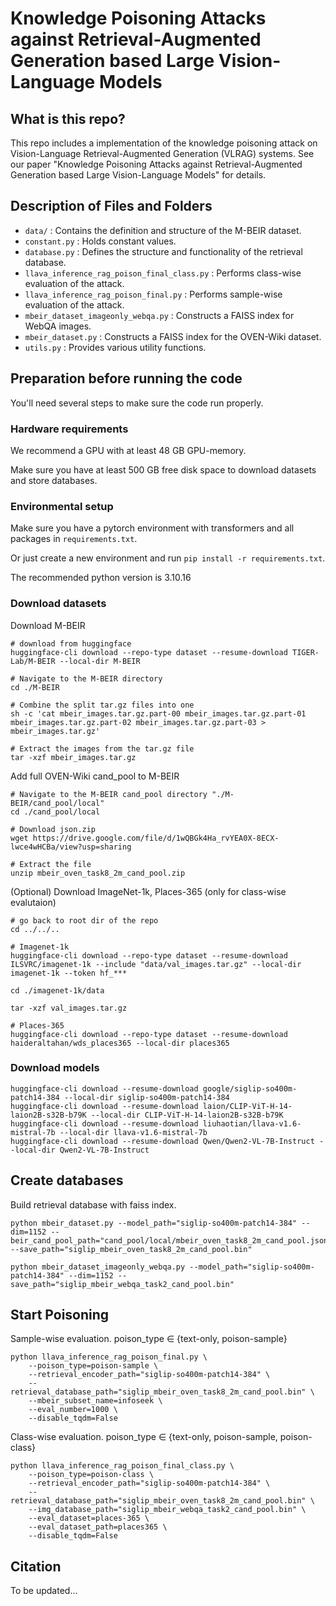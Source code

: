 # Knowledge Poisoning Attacks against Retrieval-Augmented Generation based Large Vision-Language Models

## What is this repo?
This repo includes a implementation of the knowledge poisoning attack on Vision-Language Retrieval-Augmented Generation (VLRAG) systems. See our paper "Knowledge Poisoning Attacks against Retrieval-Augmented Generation based Large Vision-Language Models" for details.

## Description of Files and Folders
- ``data/`` : Contains the definition and structure of the M-BEIR dataset.
- ``constant.py`` : Holds constant values.
- ``database.py`` : Defines the structure and functionality of the retrieval database.
- ``llava_inference_rag_poison_final_class.py`` : Performs class-wise evaluation of the attack.
- ``llava_inference_rag_poison_final.py`` : Performs sample-wise evaluation of the attack.
- ``mbeir_dataset_imageonly_webqa.py`` : Constructs a FAISS index for WebQA images.
- ``mbeir_dataset.py`` : Constructs a FAISS index for the OVEN-Wiki dataset.
- ``utils.py`` : Provides various utility functions.

## Preparation before running the code
You'll need several steps to make sure the code run properly.
### Hardware requirements
We recommend a GPU with at least 48 GB GPU-memory.

Make sure you have at least 500 GB free disk space to download datasets and store databases.

### Environmental setup
Make sure you have a pytorch environment with transformers and all packages in `requirements.txt`.

Or just create a new environment and run `pip install -r requirements.txt`.

The recommended python version is 3.10.16
### Download datasets
Download M-BEIR 

```
# download from huggingface
huggingface-cli download --repo-type dataset --resume-download TIGER-Lab/M-BEIR --local-dir M-BEIR

# Navigate to the M-BEIR directory
cd ./M-BEIR

# Combine the split tar.gz files into one
sh -c 'cat mbeir_images.tar.gz.part-00 mbeir_images.tar.gz.part-01 mbeir_images.tar.gz.part-02 mbeir_images.tar.gz.part-03 > mbeir_images.tar.gz'

# Extract the images from the tar.gz file
tar -xzf mbeir_images.tar.gz
```
Add full OVEN-Wiki cand_pool to M-BEIR
```
# Navigate to the M-BEIR cand_pool directory "./M-BEIR/cand_pool/local"
cd ./cand_pool/local

# Download json.zip
wget https://drive.google.com/file/d/1wQBGk4Ha_rvYEA0X-8ECX-lwce4wHCBa/view?usp=sharing

# Extract the file
unzip mbeir_oven_task8_2m_cand_pool.zip
```
(Optional) Download ImageNet-1k, Places-365 (only for class-wise evalutaion)
```
# go back to root dir of the repo
cd ../../..

# Imagenet-1k
huggingface-cli download --repo-type dataset --resume-download ILSVRC/imagenet-1k --include "data/val_images.tar.gz" --local-dir imagenet-1k --token hf_***

cd ./imagenet-1k/data

tar -xzf val_images.tar.gz

# Places-365
huggingface-cli download --repo-type dataset --resume-download haideraltahan/wds_places365 --local-dir places365
```
### Download models
```
huggingface-cli download --resume-download google/siglip-so400m-patch14-384 --local-dir siglip-so400m-patch14-384
huggingface-cli download --resume-download laion/CLIP-ViT-H-14-laion2B-s32B-b79K --local-dir CLIP-ViT-H-14-laion2B-s32B-b79K
huggingface-cli download --resume-download liuhaotian/llava-v1.6-mistral-7b --local-dir llava-v1.6-mistral-7b
huggingface-cli download --resume-download Qwen/Qwen2-VL-7B-Instruct --local-dir Qwen2-VL-7B-Instruct
```

## Create databases
Build retrieval database with faiss index.
```
python mbeir_dataset.py --model_path="siglip-so400m-patch14-384" --dim=1152 --beir_cand_pool_path="cand_pool/local/mbeir_oven_task8_2m_cand_pool.jsonl" --save_path="siglip_mbeir_oven_task8_2m_cand_pool.bin"

python mbeir_dataset_imageonly_webqa.py --model_path="siglip-so400m-patch14-384" --dim=1152 --save_path="siglip_mbeir_webqa_task2_cand_pool.bin"
```

## Start Poisoning
Sample-wise evaluation. poison_type $\in$ {text-only, poison-sample}
```
python llava_inference_rag_poison_final.py \
    --poison_type=poison-sample \
    --retrieval_encoder_path="siglip-so400m-patch14-384" \
    --retrieval_database_path="siglip_mbeir_oven_task8_2m_cand_pool.bin" \
    --mbeir_subset_name=infoseek \
    --eval_number=1000 \
    --disable_tqdm=False
```

Class-wise evaluation. poison_type $\in$ {text-only, poison-sample, poison-class}
```
python llava_inference_rag_poison_final_class.py \
    --poison_type=poison-class \
    --retrieval_encoder_path="siglip-so400m-patch14-384" \
    --retrieval_database_path="siglip_mbeir_oven_task8_2m_cand_pool.bin" \
    --img_database_path="siglip_mbeir_webqa_task2_cand_pool.bin" \
    --eval_dataset=places-365 \
    --eval_dataset_path=places365 \
    --disable_tqdm=False
```
## Citation 
To be updated...